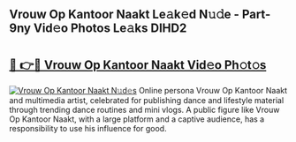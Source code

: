 ## Vrouw Op Kantoor Naakt Le𝚊k𝚎d N𝚞𝚍e - Part-9ny Vid𝚎o Photos Le𝚊ks DIHD2

# <h2><a href="http://fb18hq.evod.top/?m=Vrouw+Op+Kantoor+Naakt">🔗 👉🔴 Vrouw Op Kantoor Naakt Vid𝚎o Ph𝚘t𝚘s</a></h2>

[![Vrouw Op Kantoor Naakt N𝚞d𝚎s](https://i.imgur.com/8V9OHl7.gif)](http://fb18hq.evod.top/?m=Vrouw+Op+Kantoor+Naakt)
Online persona Vrouw Op Kantoor Naakt and multimedia artist, celebrated for publishing dance and lifestyle material through trending dance routines and mini vlogs. A public figure like Vrouw Op Kantoor Naakt, with a large platform and a captive audience, has a responsibility to use his influence for good. 
